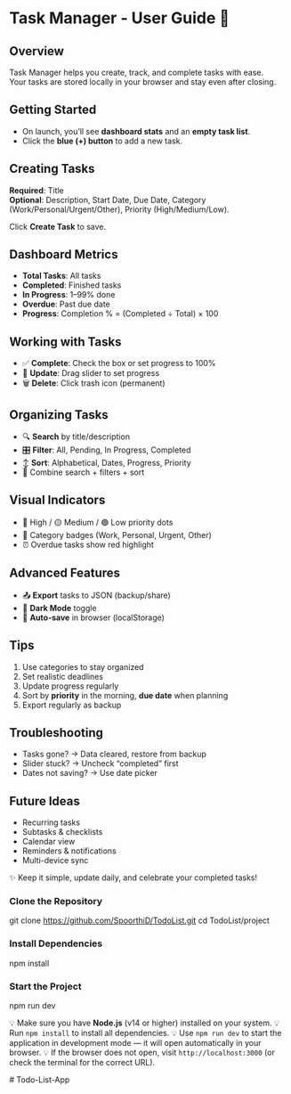 # Task Manager - User Guide 🎯

## Overview
Task Manager helps you create, track, and complete tasks with ease.  
Your tasks are stored locally in your browser and stay even after closing.



## Getting Started
- On launch, you’ll see **dashboard stats** and an **empty task list**.  
- Click the **blue (+) button** to add a new task.



## Creating Tasks
**Required**: Title  
**Optional**: Description, Start Date, Due Date, Category (Work/Personal/Urgent/Other), Priority (High/Medium/Low).  

Click **Create Task** to save.



## Dashboard Metrics
- **Total Tasks**: All tasks  
- **Completed**: Finished tasks  
- **In Progress**: 1–99% done  
- **Overdue**: Past due date  
- **Progress**: Completion % = (Completed ÷ Total) × 100  



## Working with Tasks
- ✅ **Complete**: Check the box or set progress to 100%  
- 🔄 **Update**: Drag slider to set progress  
- 🗑 **Delete**: Click trash icon (permanent)  



## Organizing Tasks
- 🔍 **Search** by title/description  
- 🎛 **Filter**: All, Pending, In Progress, Completed  
- ↕️ **Sort**: Alphabetical, Dates, Progress, Priority  
- 🔗 Combine search + filters + sort  



## Visual Indicators
- 🔴 High / 🟡 Medium / 🟢 Low priority dots  
- 📌 Category badges (Work, Personal, Urgent, Other)  
- ⏰ Overdue tasks show red highlight  



## Advanced Features
- 📤 **Export** tasks to JSON (backup/share)  
- 🌙 **Dark Mode** toggle  
- 💾 **Auto-save** in browser (localStorage)  



## Tips
1. Use categories to stay organized  
2. Set realistic deadlines  
3. Update progress regularly  
4. Sort by **priority** in the morning, **due date** when planning  
5. Export regularly as backup  



## Troubleshooting
- Tasks gone? → Data cleared, restore from backup  
- Slider stuck? → Uncheck “completed” first  
- Dates not saving? → Use date picker  



## Future Ideas
- Recurring tasks  
- Subtasks & checklists  
- Calendar view  
- Reminders & notifications  
- Multi-device sync  



✨ Keep it simple, update daily, and celebrate your completed tasks! 

### Clone the Repository

git clone https://github.com/SpoorthiD/TodoList.git
cd TodoList/project

### Install Dependencies

npm install


### Start the Project
npm run dev

💡 Make sure you have **Node.js** (v14 or higher) installed on your system.
💡 Run `npm install` to install all dependencies.
💡 Use `npm run dev` to start the application in development mode — it will open automatically in your browser.
💡 If the browser does not open, visit `http://localhost:3000` (or check the terminal for the correct URL).


#   T o d o - L i s t - A p p  
 